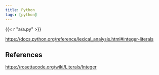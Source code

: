 ```yaml
---
title: Python
tags: [python]
---
```


{{< r "a/a.py" >}}

<https://docs.python.org/reference/lexical_analysis.html#integer-literals>

## References

<https://rosettacode.org/wiki/Literals/Integer>
